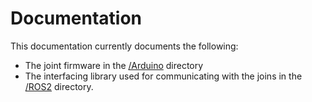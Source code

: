 # Documentation
This documentation currently documents the following:
- The joint firmware in the [/Arduino](../Arduino/) directory
- The interfacing library used for communicating with the joins in the [/ROS2](../ROS2/ros2_scara_ws/src/joint_communication/) directory.

